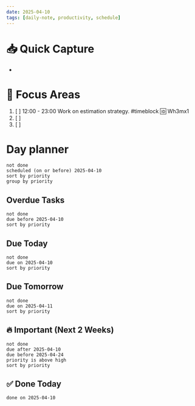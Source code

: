 ```yaml
---
date: 2025-04-10
tags: [daily-note, productivity, schedule]
---
```

# 📥 Quick Capture
- 
# 🎯 Focus Areas
1. [ ] 12:00 - 23:00 Work on estimation strategy. #timeblock 🆔 Wh3mx1
2. [ ] 
3. [ ] 
# Day planner

```tasks
not done
scheduled (on or before) 2025-04-10
sort by priority
group by priority
```

## Overdue Tasks

```tasks
not done
due before 2025-04-10
sort by priority
```

## Due Today

```tasks
not done
due on 2025-04-10
sort by priority
```

## Due Tomorrow

```tasks
not done
due on 2025-04-11
sort by priority
```

## 🔥 Important (Next 2 Weeks)

```tasks
not done
due after 2025-04-10
due before 2025-04-24
priority is above high
sort by priority
```

## ✅ Done Today

```tasks
done on 2025-04-10
```
